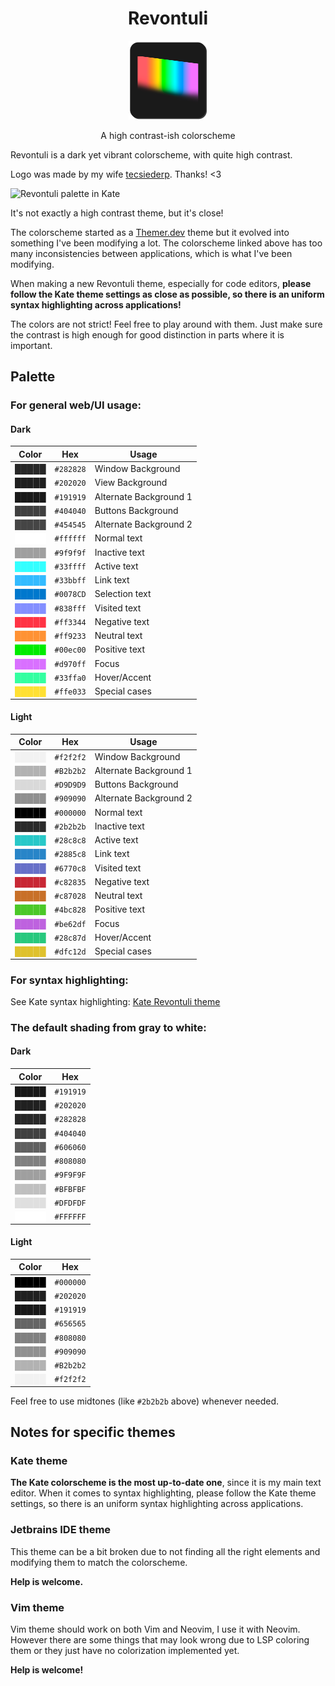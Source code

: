 
<h1 align="center">Revontuli</h1>
<p align="center"><img src="revontuli_logo.png" style="align:center;" width="25%" alt="Revontuli logo, a color gradient consisting from the main colors of the theme. Background is dark."></p>
<p align="center">A high contrast-ish colorscheme</p>

Revontuli is a dark yet vibrant colorscheme, with quite high contrast. 

Logo was made by my wife [tecsiederp](https://mastodon.art/@tecsiederp). Thanks! <3

![Revontuli palette in Kate](https://codeberg.org/akselmo/Revontuli/raw/branch/main/Kate/kate.png)

It's not exactly a high contrast theme, but it's close!

The colorscheme started as a [Themer.dev](https://themer.dev/?colors.dark.accent0=%23ff3344&colors.dark.accent1=%2333ffa0&colors.dark.accent2=%23ff9233&colors.dark.accent3=%235fff33&colors.dark.accent4=%2333ffff&colors.dark.accent5=%2333bbff&colors.dark.accent6=%23838fff&colors.dark.accent7=%23D970FF&colors.dark.shade0=%23202020&colors.dark.shade1=%23303030&colors.dark.shade2=%23404040&colors.dark.shade3=%23505050&colors.dark.shade4=%23606060&colors.dark.shade5=%23707070&colors.dark.shade6=%23E0DCE0&colors.dark.shade7=%23FFFFFF&colors.light.accent0=%23ff3344&colors.light.accent1=%2333ffa0&colors.light.accent2=%23ff9233&colors.light.accent3=%235fff33&colors.light.accent4=%2333ffff&colors.light.accent5=%2333bbff&colors.light.accent6=%23838fff&colors.light.accent7=%23D970FF&colors.light.shade0=%23f2f2f2&colors.light.shade1=%23E0DCE0&colors.light.shade2=%23C1BCC2&colors.light.shade3=%23A29DA3&colors.light.shade4=%23847E85&colors.light.shade5=%23656066&colors.light.shade6=%23474247&colors.light.shade7=%23000000&activeColorSet=dark&calculateIntermediaryShades.dark=true&calculateIntermediaryShades.light=true) theme but it evolved into something I've been modifying a lot.
The colorscheme linked above has too many inconsistencies between applications, which is what I've been modifying.

When making a new Revontuli theme, especially for code editors,
**please follow the Kate theme settings as close as possible, so
there is an uniform syntax highlighting across applications!**

The colors are not strict! Feel free to play around with them. Just make sure the contrast is high enough for good
distinction in parts where it is important.

## Palette

### For general web/UI usage:

#### Dark

| Color                                    | Hex       | Usage                |
| ---------------------------------------- | --------- | -------------------- |
| <span style="color:#282828">█████</span> | `#282828` | Window Background    |
| <span style="color:#202020">█████</span> | `#202020` | View Background    |
| <span style="color:#191919">█████</span> | `#191919` | Alternate Background 1 |
| <span style="color:#404040">█████</span> | `#404040` | Buttons Background|
| <span style="color:#454545">█████</span> | `#454545` | Alternate Background 2 |
| <span style="color:#ffffff">█████</span> | `#ffffff` | Normal text          |
| <span style="color:#9f9f9f">█████</span> | `#9f9f9f` | Inactive text        |
| <span style="color:#33ffff">█████</span> | `#33ffff` | Active text          |
| <span style="color:#33bbff">█████</span> | `#33bbff` | Link text            |
| <span style="color:#0078CD">█████</span> | `#0078CD` | Selection text       |
| <span style="color:#838fff">█████</span> | `#838fff` | Visited text         |
| <span style="color:#ff3344">█████</span> | `#ff3344` | Negative text        |
| <span style="color:#ff9233">█████</span> | `#ff9233` | Neutral text         |
| <span style="color:#00ec00">█████</span> | `#00ec00` | Positive text        |
| <span style="color:#d970ff">█████</span> | `#d970ff` | Focus                |
| <span style="color:#33ffa0">█████</span> | `#33ffa0` | Hover/Accent         |
| <span style="color:#ffe033">█████</span> | `#ffe033` | Special cases        |

#### Light

| Color                                    | Hex       | Usage                |
| ---------------------------------------- | --------- | -------------------- |
| <span style="color:#f2f2f2">█████</span> | `#f2f2f2` | Window Background    |
| <span style="color:#B2b2b2">█████</span> | `#B2b2b2` | Alternate Background 1 |
| <span style="color:#D9D9D9">█████</span> | `#D9D9D9` | Buttons Background|
| <span style="color:#909090">█████</span> | `#909090` | Alternate Background 2 |
| <span style="color:#000000">█████</span> | `#000000` | Normal text          |
| <span style="color:#2b2b2b">█████</span> | `#2b2b2b` | Inactive text        |
| <span style="color:#28c8c8">█████</span> | `#28c8c8` | Active text          |
| <span style="color:#2885c8">█████</span> | `#2885c8` | Link text            |
| <span style="color:#6770c8">█████</span> | `#6770c8` | Visited text         |
| <span style="color:#c82835">█████</span> | `#c82835` | Negative text        |
| <span style="color:#c87028">█████</span> | `#c87028` | Neutral text         |
| <span style="color:#4bc828">█████</span> | `#4bc828` | Positive text        |
| <span style="color:#be62df">█████</span> | `#be62df` | Focus                |
| <span style="color:#28c87d">█████</span> | `#28c87d` | Hover/Accent         |
| <span style="color:#dfc12d">█████</span> | `#dfc12d` | Special cases        |


### For syntax highlighting:

See Kate syntax highlighting: [Kate Revontuli theme](Kate/revontuli.theme)

### The default shading from gray to white:

#### Dark

| Color                                    | Hex       |
| ---------------------------------------- | --------- |
| <span style="color:#191919">█████</span> | `#191919` |
| <span style="color:#202020">█████</span> | `#202020` |
| <span style="color:#282828">█████</span> | `#282828` |
| <span style="color:#404040">█████</span> | `#404040` |
| <span style="color:#606060">█████</span> | `#606060` |
| <span style="color:#808080">█████</span> | `#808080` |
| <span style="color:#9F9F9F">█████</span> | `#9F9F9F` |
| <span style="color:#BFBFBF">█████</span> | `#BFBFBF` |
| <span style="color:#DFDFDF">█████</span> | `#DFDFDF` |
| <span style="color:#FFFFFF">█████</span> | `#FFFFFF` |


#### Light

| Color                                    | Hex       |
| ---------------------------------------- | --------- |
| <span style="color:#000000">█████</span> | `#000000` |
| <span style="color:#202020">█████</span> | `#202020` |
| <span style="color:#191919">█████</span> | `#191919` |
| <span style="color:#656565">█████</span> | `#656565` |
| <span style="color:#808080">█████</span> | `#808080` |
| <span style="color:#909090">█████</span> | `#909090` |
| <span style="color:#B2b2b2">█████</span> | `#B2b2b2` |
| <span style="color:#f2f2f2">█████</span> | `#f2f2f2` |

Feel free to use midtones (like `#2b2b2b` above) whenever needed.


## Notes for specific themes

### Kate theme

**The Kate colorscheme is the most up-to-date one**, since it is my main text editor.
When it comes to syntax highlighting, please follow the Kate theme settings, so
there is an uniform syntax highlighting across applications.

### Jetbrains IDE theme
This theme can be a bit broken due to not finding
all the right elements and modifying them to match the colorscheme.

**Help is welcome.**

### Vim theme

Vim theme should work on both Vim and Neovim, I use it with Neovim.
However there are some things that may look wrong due to LSP coloring them or they just have no
colorization implemented yet.

**Help is welcome!**
